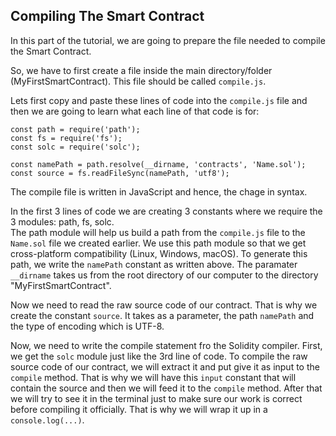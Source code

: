 ## Compiling The Smart Contract
In this part of the tutorial, we are going to prepare the file needed to compile the Smart Contract.  

So, we have to first create a file inside the main directory/folder (MyFirstSmartContract). This file should be called ```compile.js```.

Lets first copy and paste these lines of code into the ```compile.js``` file and then we are going to learn what each line of that code is for:

```
const path = require('path');
const fs = require('fs');
const solc = require('solc');

const namePath = path.resolve(__dirname, 'contracts', 'Name.sol');
const source = fs.readFileSync(namePath, 'utf8');
```

The compile file is written in JavaScript and hence, the chage in syntax.  

In the first 3 lines of code we are creating 3 constants where we require the 3 modules: path, fs, solc.  
The path module will help us build a path from the ```compile.js``` file to the ```Name.sol``` file we created earlier. We use this path module so that we get cross-platform compatibility (Linux, Windows, macOS). To generate this path, we write the ```namePath``` constant as written above. The paramater ```__dirname``` takes us from the root directory of our computer to the directory "MyFirstSmartContract".  

Now we need to read the raw source code of our contract. That is why we create the constant ```source```. It takes as a parameter, the path ```namePath``` and the type of encoding which is UTF-8.

Now, we need to write the compile statement fro the Solidity compiler. First, we get the ```solc``` module just like the 3rd line of code. To compile the raw source code of our contract, we will extract it and put give it as input to the ```compile``` method. That is why we will have this ```input``` constant that will contain the source and then we will feed it to the ```compile``` method. After that we will try to see it in the terminal just to make sure our work is correct before compiling it officially. That is why we will wrap it up in a ```console.log(...)```.

